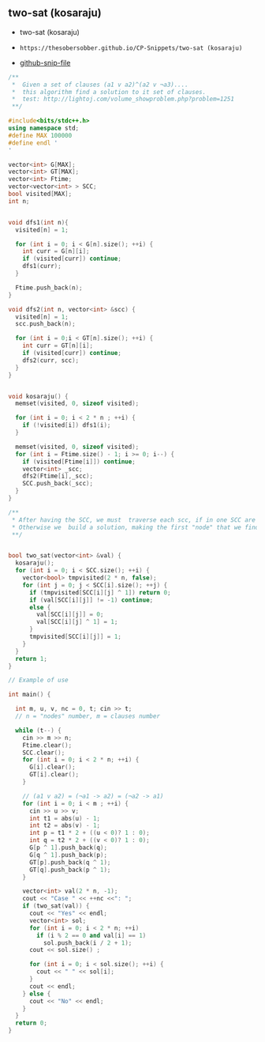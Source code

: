 
## two-sat (kosaraju)

- two-sat (kosaraju)
- ```
  https://thesobersobber.github.io/CP-Snippets/two-sat (kosaraju)
  ```
- [github-snip-file](https://github.com/theSoberSobber/CP-Snippets/blob/main/snippets.json#L2380)

```cpp
/**
 *  Given a set of clauses (a1 v a2)^(a2 v ¬a3)....
 *  this algorithm find a solution to it set of clauses.
 *  test: http://lightoj.com/volume_showproblem.php?problem=1251
 **/

#include<bits/stdc++.h>
using namespace std;
#define MAX 100000
#define endl '
'

vector<int> G[MAX];
vector<int> GT[MAX];
vector<int> Ftime;
vector<vector<int> > SCC;
bool visited[MAX];
int n;


void dfs1(int n){
  visited[n] = 1;

  for (int i = 0; i < G[n].size(); ++i) {
    int curr = G[n][i];
    if (visited[curr]) continue;
    dfs1(curr);
  }

  Ftime.push_back(n);
}

void dfs2(int n, vector<int> &scc) {
  visited[n] = 1;
  scc.push_back(n);

  for (int i = 0;i < GT[n].size(); ++i) {
    int curr = GT[n][i];
    if (visited[curr]) continue;
    dfs2(curr, scc);
  }
}


void kosaraju() {
  memset(visited, 0, sizeof visited);

  for (int i = 0; i < 2 * n ; ++i) {
    if (!visited[i]) dfs1(i);
  }

  memset(visited, 0, sizeof visited);
  for (int i = Ftime.size() - 1; i >= 0; i--) {
    if (visited[Ftime[i]]) continue;
    vector<int> _scc;
    dfs2(Ftime[i],_scc);
    SCC.push_back(_scc);
  }
}

/**
 * After having the SCC, we must  traverse each scc, if in one SCC are -b y b, there is not a solution.
 * Otherwise we  build a solution, making the first "node" that we find truth and its complement false.
 **/


bool two_sat(vector<int> &val) {
  kosaraju();
  for (int i = 0; i < SCC.size(); ++i) {
    vector<bool> tmpvisited(2 * n, false);
    for (int j = 0; j < SCC[i].size(); ++j) {
      if (tmpvisited[SCC[i][j] ^ 1]) return 0;
      if (val[SCC[i][j]] != -1) continue;
      else {
        val[SCC[i][j]] = 0;
        val[SCC[i][j] ^ 1] = 1;
      }
      tmpvisited[SCC[i][j]] = 1;
    }
  }
  return 1;
}

// Example of use

int main() {

  int m, u, v, nc = 0, t; cin >> t;
  // n = "nodes" number, m = clauses number

  while (t--) {
    cin >> m >> n;
    Ftime.clear();
    SCC.clear();
    for (int i = 0; i < 2 * n; ++i) {
      G[i].clear();
      GT[i].clear();
    }

    // (a1 v a2) = (¬a1 -> a2) = (¬a2 -> a1)
    for (int i = 0; i < m ; ++i) {
      cin >> u >> v;
      int t1 = abs(u) - 1;
      int t2 = abs(v) - 1;
      int p = t1 * 2 + ((u < 0)? 1 : 0);
      int q = t2 * 2 + ((v < 0)? 1 : 0);
      G[p ^ 1].push_back(q);
      G[q ^ 1].push_back(p);
      GT[p].push_back(q ^ 1);
      GT[q].push_back(p ^ 1);
    }

    vector<int> val(2 * n, -1);
    cout << "Case " << ++nc <<": ";
    if (two_sat(val)) {
      cout << "Yes" << endl;
      vector<int> sol;
      for (int i = 0; i < 2 * n; ++i)
        if (i % 2 == 0 and val[i] == 1)
          sol.push_back(i / 2 + 1);
      cout << sol.size() ;

      for (int i = 0; i < sol.size(); ++i) {
        cout << " " << sol[i];
      }
      cout << endl;
    } else {
      cout << "No" << endl;
    }
  }
  return 0;
}
```
